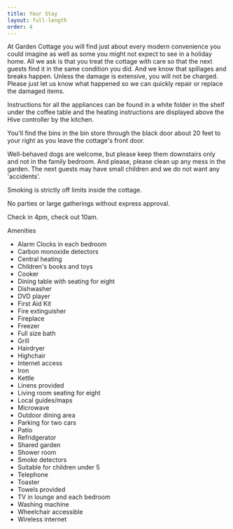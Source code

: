 ```yaml
---
title: Your Stay
layout: full-length
order: 4
---
```


At Garden Cottage you will find just about every modern convenience you could imagine as well as some you might not expect to see in a holiday home. 
All we ask is that you treat the cottage with care so that the next guests find it in the same condition you did. And we know that spillages and breaks happen.
Unless the damage is extensive, you will not be charged. Please just let us know what happened so we can quickly repair or replace the damaged items.

Instructions for all the appliances can be found in a white folder in the shelf under the coffee table and the heating instructions are displayed above the Hive controller by the kitchen.

You'll find the bins in the bin store through the black door about 20 feet to your right as you leave the cottage's front door.

Well-behaved dogs are welcome, but please keep them downstairs only and not in the family bedroom. And please, please clean up any mess in the garden. The next guests may have small children and we do not want any 'accidents'.

Smoking is strictly off limits inside the cottage.

No parties or large gatherings without express approval.

Check in 4pm, check out 10am.

Amenities

* Alarm Clocks in each bedroom
* Carbon monoxide detectors
* Central heating
* Children's books and toys
* Cooker
* Dining table with seating for eight
* Dishwasher
* DVD player
* First Aid Kit
* Fire extinguisher
* Fireplace
* Freezer
* Full size bath
* Grill
* Hairdryer
* Highchair
* Internet access
* Iron
* Kettle
* Linens provided
* Living room seating for eight
* Local guides/maps
* Microwave
* Outdoor dining area
* Parking for two cars
* Patio
* Refridgerator
* Shared garden
* Shower room
* Smoke detectors
* Suitable for children under 5
* Telephone
* Toaster
* Towels provided
* TV in lounge and each bedroom
* Washing machine
* Wheelchair accessible
* Wireless internet